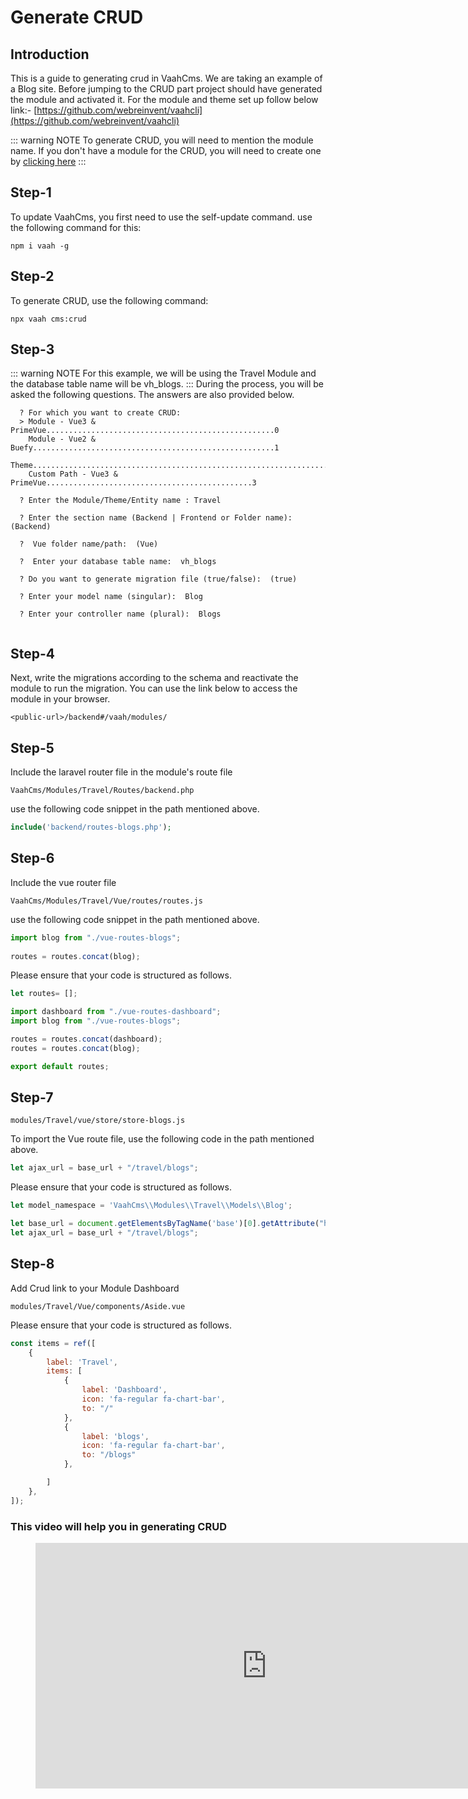 # Generate CRUD 

[comment]: <> ([[toc]])

## Introduction

This is a guide to generating crud in VaahCms. We are taking an example of a Blog site.
Before jumping to the CRUD part project should have generated the module and activated it.
For the module and theme set up follow below link:-
[https://github.com/webreinvent/vaahcli](https://github.com/webreinvent/vaahcli)

::: warning NOTE
To generate CRUD, you will need to mention the module name. If you don't have a module for the CRUD, you will need to create one by 
[clicking here](https://docs.vaah.dev/vaahcms-2/backend/generate-module.html)
:::

## Step-1
To update VaahCms, you first need to use the self-update command. 
use the following command for this:
```shell
npm i vaah -g
```

## Step-2
To generate CRUD, use the following command:

```shell
npx vaah cms:crud
```

## Step-3
::: warning NOTE
For this example, we will be using the Travel Module and the database table name will be vh_blogs.
:::
During the process, you will be asked the following questions. The answers are also provided below.
``` shell
  ? For which you want to create CRUD:
  > Module - Vue3 & PrimeVue...................................................0
    Module - Vue2 & Buefy......................................................1
    Theme......................................................................2
    Custom Path - Vue3 & PrimeVue..............................................3
 ```
``` shell
  ? Enter the Module/Theme/Entity name : Travel
 ```

``` shell
  ? Enter the section name (Backend | Frontend or Folder name):  (Backend)
 ```
``` shell
  ?  Vue folder name/path:  (Vue)
 ```

``` shell
  ?  Enter your database table name:  vh_blogs
 ```

``` shell
  ? Do you want to generate migration file (true/false):  (true)
 ```
``` shell
  ? Enter your model name (singular):  Blog
 ```
``` shell
  ? Enter your controller name (plural):  Blogs
 ```

<img :src="$withBase('/images/crud-generate-2.png')">

## Step-4
Next, write the migrations according to the schema and reactivate the module to run the migration.
You can use the link below to access the module in your browser.
```http request
<public-url>/backend#/vaah/modules/
```
## Step-5
Include the laravel router file in the module's route file

```VaahCms/Modules/Travel/Routes/backend.php```

use the following code snippet in the path mentioned above.
```php
include('backend/routes-blogs.php');
```

## Step-6
Include the vue router file

```VaahCms/Modules/Travel/Vue/routes/routes.js```

use the following code snippet in the path mentioned above.
``` js
import blog from "./vue-routes-blogs";
   
routes = routes.concat(blog);
```
Please ensure that your code is structured as follows.
``` js
let routes= [];

import dashboard from "./vue-routes-dashboard";
import blog from "./vue-routes-blogs";

routes = routes.concat(dashboard);
routes = routes.concat(blog);

export default routes;
```

## Step-7

```modules/Travel/vue/store/store-blogs.js```

To import the Vue route file,
use the following code in the path mentioned above.
```js
let ajax_url = base_url + "/travel/blogs";
```
Please ensure that your code is structured as follows.

```js
let model_namespace = 'VaahCms\\Modules\\Travel\\Models\\Blog';

let base_url = document.getElementsByTagName('base')[0].getAttribute("href");
let ajax_url = base_url + "/travel/blogs";
```
## Step-8
Add Crud link to your Module Dashboard

```modules/Travel/Vue/components/Aside.vue```

Please ensure that your code is structured as follows.

```js
const items = ref([
    {
        label: 'Travel',
        items: [
            {
                label: 'Dashboard',
                icon: 'fa-regular fa-chart-bar',
                to: "/"
            },
            {
                label: 'blogs',
                icon: 'fa-regular fa-chart-bar',
                to: "/blogs"
            },

        ]
    },
]);
```

### This video will help you in generating CRUD

<figure>
  <iframe width="740" height="393" src="https://www.youtube.com/embed/8yc_OM6pIh8" title="VaahCMS 2.x + Vue3 | How to create CRUD and use pre-configured vue 3 app" frameborder="0" allow="accelerometer; autoplay; clipboard-write; encrypted-media; gyroscope; picture-in-picture; web-share" allowfullscreen></iframe> 
</figure>



